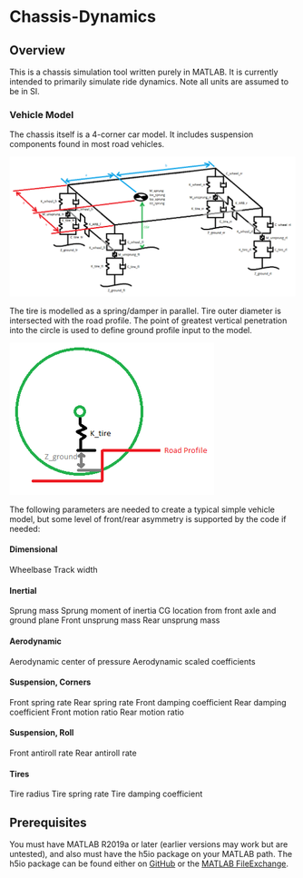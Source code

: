 # Chassis-Dynamics

## Overview
This is a chassis simulation tool written purely in MATLAB. It is currently intended to primarily simulate ride dynamics. Note all units are assumed to be in SI.

### Vehicle Model
The chassis itself is a 4-corner car model. It includes suspension components found in most road vehicles.

![Chassis Model](https://github.com/jscans12/chassis-dynamics/blob/main/docs/diagram.png)

The tire is modelled as a spring/damper in parallel. Tire outer diameter is intersected with the road profile. The point of greatest vertical penetration into the circle is used to define ground profile input to the model.

![Tire Model](https://github.com/jscans12/chassis-dynamics/blob/main/docs/tire_model.png)

The following parameters are needed to create a typical simple vehicle model, but some level of front/rear asymmetry is supported by the code if needed:

#### Dimensional
Wheelbase
Track width

#### Inertial
Sprung mass
Sprung moment of inertia
CG location from front axle and ground plane
Front unsprung mass
Rear unsprung mass

#### Aerodynamic
Aerodynamic center of pressure
Aerodynamic scaled coefficients

#### Suspension, Corners
Front spring rate
Rear spring rate
Front damping coefficient
Rear damping coefficient
Front motion ratio
Rear motion ratio

#### Suspension, Roll
Front antiroll rate
Rear antiroll rate

#### Tires
Tire radius
Tire spring rate
Tire damping coefficient

## Prerequisites
You must have MATLAB R2019a or later (earlier versions may work but are untested), and also must have the h5io package on your MATLAB path. The h5io package can be found either on [GitHub](https://github.com/jscans12/h5io) or the [MATLAB FileExchange](https://www.mathworks.com/matlabcentral/fileexchange/126235-h5io).

